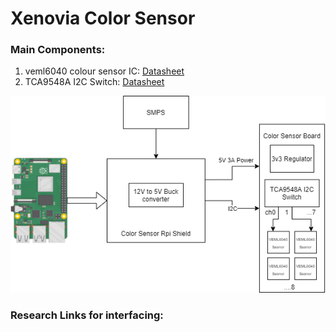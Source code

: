 # Xenovia Color Sensor 

### Main Components:
1. veml6040 colour sensor IC:  [Datasheet](https://www.vishay.com/docs/84276/veml6040.pdf)
2. TCA9548A I2C Switch: [Datasheet](https://www.ti.com/lit/ds/symlink/tca9548a.pdf)

![alt-text](https://github.com/FracktalWorks/Xenovia-RNA-Extraction-PCR-Machine/blob/master/Color%20Sensor/Color%20Sensor%20HW%20Block%20Diagram.png?raw=true "Hardware Architecture")

### Research Links for interfacing:

